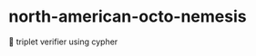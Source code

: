 north-american-octo-nemesis
===========================

:speech_balloon: triplet verifier using cypher
